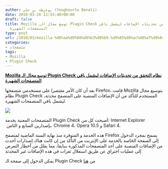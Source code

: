 ```yaml
---
author: يوغرطة بن علي (Youghourta Benali)
date: 2010-03-26 11:53:48+00:00
draft: false
title: Mozilla توسع مجال الـ Plugin Check نظام التحقق من تحديثات الإضافات ليشمل باقي
  المتصفحات الشهيرة
type: post
url: /2010/03/mozilla-%d8%aa%d9%88%d8%b3%d8%b9-%d9%85%d8%ac%d8%a7%d9%84-%d8%a7%d9%84%d9%80-plugin-check-%d9%86%d8%b8%d8%a7%d9%85-%d8%a7%d9%84%d8%aa%d8%ad%d9%82%d9%82-%d9%85%d9%86-%d8%aa%d8%ad%d8%af%d9%8a%d8%ab/
categories:
- متصفحات
tags:
- Mozilla
- Plugin Check
---
```


[**Mozilla توسع مجال الـ Plugin Check نظام التحقق من تحديثات الإضافات ليشمل باقي المتصفحات الشهيرة**](https://www.it-scoop.com/2010/03/mozilla-%d8%aa%d9%88%d8%b3%d8%b9-%d9%85%d8%ac%d8%a7%d9%84-%d8%a7%d9%84%d9%80-plugin-check-%d9%86%d8%b8%d8%a7%d9%85-%d8%a7%d9%84%d8%aa%d8%ad%d9%82%d9%82-%d9%85%d9%86-%d8%aa%d8%ad%d8%af%d9%8a%d8%ab/)


بعد أن كان الأمر مقتصرا على مستخدمي متصفحها Firefox، قامت Mozilla بتوسيع مجال نظام Plugin Check المستخدم للتأكد من أن الإضافات المنصبة على المتصفح محدثة، ليشمل باقي المتصفحات الشهيرة.

[![](https://www.it-scoop.com/wp-content/uploads/2010/03/plugin_check.png)
](https://www.it-scoop.com/2010/03/mozilla-%d8%aa%d9%88%d8%b3%d8%b9-%d9%85%d8%ac%d8%a7%d9%84-%d8%a7%d9%84%d9%80-plugin-check-%d9%86%d8%b8%d8%a7%d9%85-%d8%a7%d9%84%d8%aa%d8%ad%d9%82%d9%82-%d9%85%d9%86-%d8%aa%d8%ad%d8%af%d9%8a%d8%ab/https://www.it-scoop.com/2010/03/mozilla-%d8%aa%d9%88%d8%b3%d8%b9-%d9%85%d8%ac%d8%a7%d9%84-%d8%a7%d9%84%d9%80-plugin-check-%d9%86%d8%b8%d8%a7%d9%85-%d8%a7%d9%84%d8%aa%d8%ad%d9%82%d9%82-%d9%85%d9%86-%d8%aa%d8%ad%d8%af%d9%8a%d8%ab/)

المتصفحات المعنية بخدمة Plugin Check أصبحت كل من: Internet Explorer  بإصدارين السابع و الثامن، Chrome 4، Opera 10.5 و Safari 4.

هذه الخدمة و المتوفرة منذ نهاية السنة الماضية لمتصفح Firefox يسمح بمجرد الدخول إلى الصفحة الخاصة بالخدمة على الإنترنت من التأكد من إن كانت هناك إصدارات أحدث من الإضافات المنصبة على أحد المتصفحات المذكورة سابقا، مما يقلل من أخطار التعرض إلى عمليات اختراق عن طريق استغلال ثغرات في هذه الإضافات غير المحدثة

يمكن الدخول إلى صفحة الـ Plugin Check من [هنا](http://www-trunk.stage.mozilla.com/en-US/plugincheck/)
